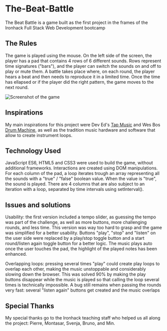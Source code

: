 # The-Beat-Battle

The Beat Battle is a game built as the first project in the frames of the Ironhack Full Stack Web Development bootcamp

## The Rules

The game is played using the mouse. On the left side of the screen, the player has a pad that contains 4 rows of 6 different sounds. Rows represent time signatures ("bars"), and the player can switch the sounds on and off to play or mute them.
A battle takes place where, on each round, the player hears a beat and then needs to reproduce it in a limited time. 
Once the time has ellapsed or if the player did the right pattern, the game moves to the next round.

![Screenshot of the game](https://https://github.com/iourisorokine/The-Beat-Battle/screenshots/screenshot1.jpg)

## Inspirations

My main inspirations for this project were Dev Ed's [Tap Music](https://www.youtube.com/watch?v=2VJlzeEVL8A) and Wes Bos [Drum Machine](https://www.youtube.com/watch?v=VuN8qwZoego), as well as the tradition music hardware and software that allow to create instrument loops.

## Technology Used

JavaScript ES6, HTML5 and CSS3 were used to build the game, without additional frameworks. Interactions are created using DOM manipulations. For each column of the pad, a loop iterates trough an array representing all the sounds with a "true" / "false" boolean value. When the value is "true", the sound is played. There are 4 columns that are also subject to an iteration with  a loop, separated by time intervals using setInterval().

## Issues and solutions

Usability: the first version included a tempo slider, as guessing the tempo was part of the challenge, as well as more buttons, more challenging rounds, and less time. This version was way too hard to grasp and the game was simplified for a better usability. 
Buttons "play", "stop" and "listen" on the user side were replaced by a play/stop toggle button and a start round/listen again toggle button for a better logic. The music plays auto once the user touches the pad, the highlight of the played notes has been enhanced.

Overlapping loops: pressing several times "play" could create play loops to overlap each other, making the music unstoppable and considerably slowing down the browser. This was solved 90% by making the play buttons disappear while the music is played so that calling the loop several times is technically impossible. A bug still remains when passing the rounds very fast: several "listen again" buttons get created and the music overlaps

## Special Thanks

My special thanks go to the Ironhack teaching staff who helped us all along the project: Pierre, Montasar, Svenja, Bruno, and Min. 
